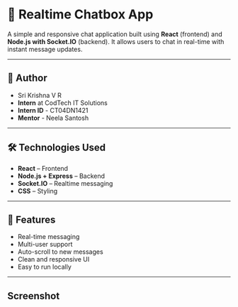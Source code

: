 # 💬 Realtime Chatbox App

A simple and responsive chat application built using **React** (frontend) and **Node.js with Socket.IO** (backend). It allows users to chat in real-time with instant message updates.

---
## 👤 Author

- Sri Krishna V R
- **Intern** at CodTech IT Solutions
- **Intern ID** - CT04DN1421
- **Mentor** - Neela Santosh
---
## 🛠️ Technologies Used

- **React** – Frontend  
- **Node.js + Express** – Backend  
- **Socket.IO** – Realtime messaging  
- **CSS** – Styling

---

## 🚀 Features

- Real-time messaging  
- Multi-user support  
- Auto-scroll to new messages  
- Clean and responsive UI  
- Easy to run locally

---
## Screenshot




